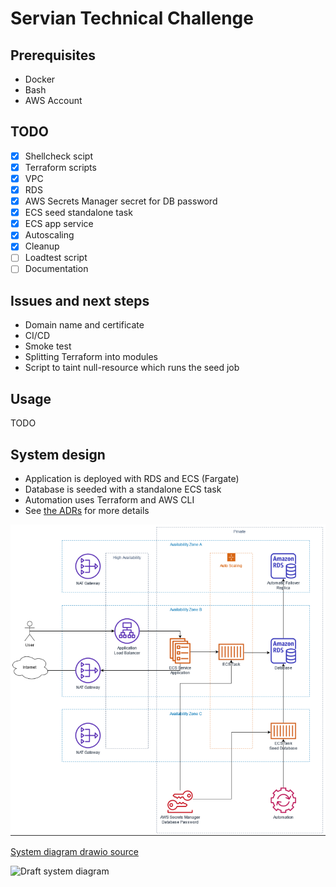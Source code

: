 # Servian Technical Challenge

## Prerequisites

- Docker
- Bash
- AWS Account

## TODO

- [x] Shellcheck scipt
- [x] Terraform scripts
- [x] VPC
- [x] RDS
- [x] AWS Secrets Manager secret for DB password
- [x] ECS seed standalone task
- [x] ECS app service
- [x] Autoscaling
- [x] Cleanup
- [ ] Loadtest script
- [ ] Documentation

## Issues and next steps

- Domain name and certificate
- CI/CD
- Smoke test
- Splitting Terraform into modules
- Script to taint null-resource which runs the seed job

## Usage

TODO

## System design

- Application is deployed with RDS and ECS (Fargate)
- Database is seeded with a standalone ECS task
- Automation uses Terraform and AWS CLI
- See [the ADRs](doc/adr) for more details

![System diagram](doc/assets/system-diagram.png "Draft systems diagram")

[System diagram drawio source](doc/assets/system-diagram.drawio)

![Draft system diagram](doc/assets/drafrt-system-diagram.jpeg "System diagram")
